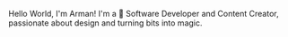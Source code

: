 Hello World, I'm Arman! I'm a  Software Developer and Content Creator, passionate about design and turning bits into magic.


